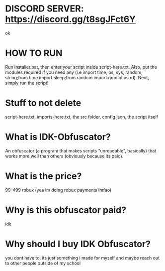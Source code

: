 # DISCORD SERVER: https://discord.gg/t8sgJFct6Y
ok
# HOW TO RUN
Run installer.bat, then enter your script inside script-here.txt. Also, put the modules required if you need any (i.e import time, os, sys, random, string;from time import sleep;from random import randint as rd). Next, simply run the script!
# Stuff to not delete
script-here.txt, imports-here.txt, the src folder, config.json, the script itself
# What is IDK-Obfuscator?
An obfuscator (a program that makes scripts "unreadable", basically) that works more well than others (obviously because its paid).
# What is the price?
99-499 robux (yea im doing robux payments lmfao)
# Why is this obfuscator paid?
idk
# Why should I buy IDK Obfuscator?
you dont have to, its just something i made for myself and maybe reach out to other people outside of my school
